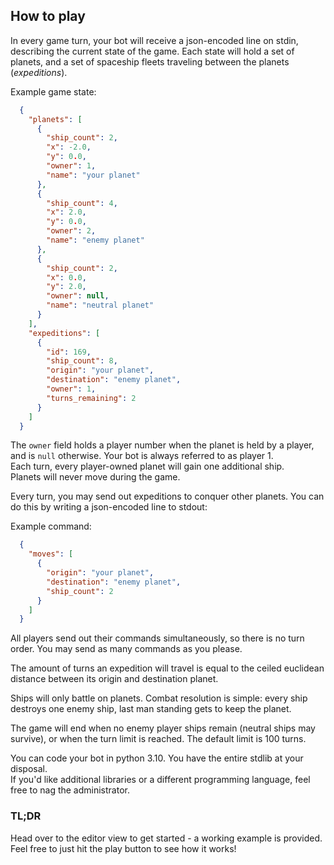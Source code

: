 
## How to play
In every game turn, your bot will receive a json-encoded line on stdin, describing the current
state of the game. Each state will hold a set of planets, and a set of spaceship fleets
traveling between the planets (_expeditions_).

Example game state:

```json
  {
    "planets": [
      {
        "ship_count": 2,
        "x": -2.0,
        "y": 0.0,
        "owner": 1,
        "name": "your planet"
      },
      {
        "ship_count": 4,
        "x": 2.0,
        "y": 0.0,
        "owner": 2,
        "name": "enemy planet"
      },
      {
        "ship_count": 2,
        "x": 0.0,
        "y": 2.0,
        "owner": null,
        "name": "neutral planet"
      }
    ],
    "expeditions": [
      {
        "id": 169,
        "ship_count": 8,
        "origin": "your planet",
        "destination": "enemy planet",
        "owner": 1,
        "turns_remaining": 2
      }
    ]
  }
```

The `owner` field holds a player number when the planet is held by a player, and is
`null` otherwise. Your bot is always referred to as player 1.  
Each turn, every player-owned planet will gain one additional ship.  
Planets will never move during the game.

Every turn, you may send out expeditions to conquer other planets. You can do this by writing
a json-encoded line to stdout:

Example command:
```json
  {
    "moves": [
      {
        "origin": "your planet",
        "destination": "enemy planet",
        "ship_count": 2
      }
    ]
  }
```

All players send out their commands simultaneously, so there is no turn order. You may send as
many commands as you please.

The amount of turns an expedition will travel is equal to the ceiled euclidean distance
between its origin and destination planet.

Ships will only battle on planets. Combat resolution is simple: every ship destroys one enemy
ship, last man standing gets to keep the planet.

The game will end when no enemy player ships remain (neutral ships may survive), or when the
turn limit is reached. The default limit is 100 turns.

You can code your bot in python 3.10. You have the entire stdlib at your disposal.  
If you'd like additional libraries or a different programming language, feel free to nag the administrator.

### TL;DR
Head over to the editor view to get started - a working example is provided.  
Feel free to just hit the play button to see how it works!
